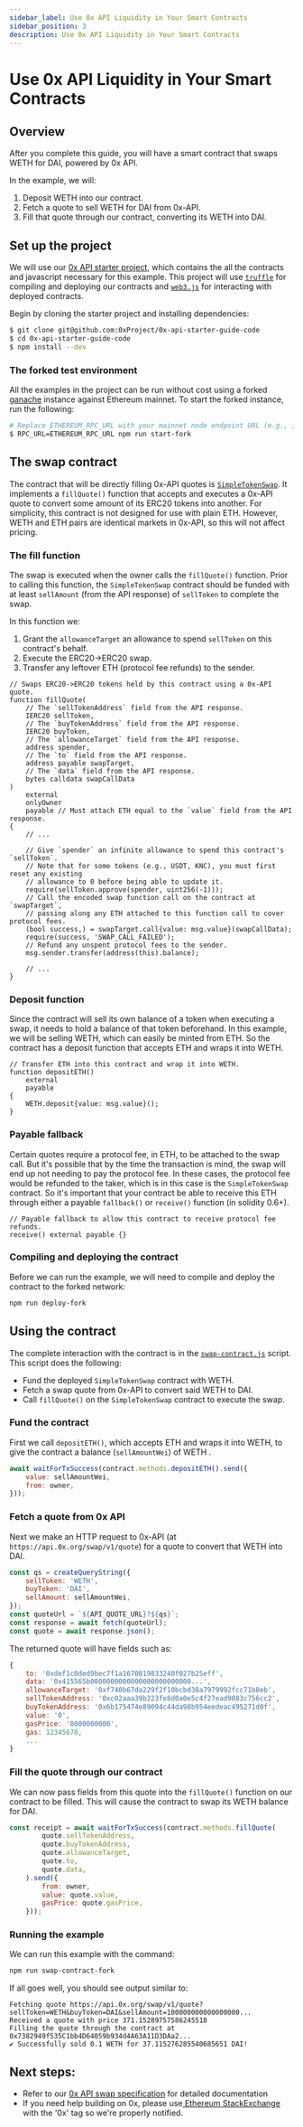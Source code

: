 ```yaml
---
sidebar_label: Use 0x API Liquidity in Your Smart Contracts
sidebar_position: 3
description: Use 0x API Liquidity in Your Smart Contracts
---
```



# Use 0x API Liquidity in Your Smart Contracts

## Overview

After you complete this guide, you will have a smart contract that swaps WETH for DAI, powered by 0x API.

In the example, we will:

1. Deposit WETH into our contract.
2. Fetch a quote to sell WETH for DAI from 0x-API.
3. Fill that quote through our contract, converting its WETH into DAI.

## Set up the project

We will use our [0x API starter project](https://github.com/0xProject/0x-api-starter-guide-code), which contains the all the contracts and javascript necessary for this example. This project will use [`truffle`](https://www.trufflesuite.com/truffle) for compiling and deploying our contracts and [`web3.js`](https://web3js.readthedocs.io/en/v1.3.0/) for interacting with deployed contracts.

Begin by cloning the starter project and installing dependencies:

```bash
$ git clone git@github.com:0xProject/0x-api-starter-guide-code
$ cd 0x-api-starter-guide-code
$ npm install --dev
```

### The forked test environment

All the examples in the project can be run without cost using a forked [ganache](https://github.com/trufflesuite/ganache-cli) instance against Ethereum mainnet. To start the forked instance, run the following:

```bash
# Replace ETHEREUM_RPC_URL with your mainnet node endpoint URL (e.g., infura)
$ RPC_URL=ETHEREUM_RPC_URL npm run start-fork
```

## The swap contract

The contract that will be directly filling 0x-API quotes is [`SimpleTokenSwap`](https://github.com/0xProject/0x-api-starter-guide-code/blob/master/contracts/SimpleTokenSwap.sol). It implements a `fillQuote()` function that accepts and executes a 0x-API quote to convert some amount of its ERC20 tokens into another. For simplicity, this contract is not designed for use with plain ETH. However, WETH and ETH pairs are identical markets in 0x-API, so this will not affect pricing.

### The fill function

The swap is executed when the owner calls the `fillQuote()` function. Prior to calling this function, the `SimpleTokenSwap` contract should be funded with at least `sellAmount` (from the API response) of `sellToken` to complete the swap.

In this function we:

1. Grant the `allowanceTarget` an allowance to spend `sellToken` on this contract's behalf.
2. Execute the ERC20->ERC20 swap.
3. Transfer any leftover ETH (protocol fee refunds) to the sender.

```solidity
// Swaps ERC20->ERC20 tokens held by this contract using a 0x-API quote.
function fillQuote(
    // The `sellTokenAddress` field from the API response.
    IERC20 sellToken,
    // The `buyTokenAddress` field from the API response.
    IERC20 buyToken,
    // The `allowanceTarget` field from the API response.
    address spender,
    // The `to` field from the API response.
    address payable swapTarget,
    // The `data` field from the API response.
    bytes calldata swapCallData
)
    external
    onlyOwner
    payable // Must attach ETH equal to the `value` field from the API response.
{
    // ...

    // Give `spender` an infinite allowance to spend this contract's `sellToken`.
    // Note that for some tokens (e.g., USDT, KNC), you must first reset any existing
    // allowance to 0 before being able to update it.
    require(sellToken.approve(spender, uint256(-1)));
    // Call the encoded swap function call on the contract at `swapTarget`,
    // passing along any ETH attached to this function call to cover protocol fees.
    (bool success,) = swapTarget.call{value: msg.value}(swapCallData);
    require(success, 'SWAP_CALL_FAILED');
    // Refund any unspent protocol fees to the sender.
    msg.sender.transfer(address(this).balance);

    // ...
}
```

### Deposit function

Since the contract will sell its own balance of a token when executing a swap, it needs to hold a balance of that token beforehand. In this example, we will be selling WETH, which can easily be minted from ETH. So the contract has a deposit function that accepts ETH and wraps it into WETH.

```solidity
// Transfer ETH into this contract and wrap it into WETH.
function depositETH()
    external
    payable
{
    WETH.deposit{value: msg.value}();
}
```

### Payable fallback

Certain quotes require a protocol fee, in ETH, to be attached to the swap call. But it's possible that by the time the transaction is mind, the swap will end up not needing to pay the protocol fee. In these cases, the protocol fee would be refunded to the taker, which is in this case is the `SimpleTokenSwap` contract. So it's important that your contract be able to receive this ETH through either a payable `fallback()` or `receive()` function (in solidity 0.6+).

```solidity
// Payable fallback to allow this contract to receive protocol fee refunds.
receive() external payable {}
```

### Compiling and deploying the contract

Before we can run the example, we will need to compile and deploy the contract to the forked network:

```bash
npm run deploy-fork
```

## Using the contract

The complete interaction with the contract is in the [`swap-contract.js`](https://github.com/0xProject/0x-api-starter-guide-code/blob/master/src/swap-contract.js) script. This script does the following:

* Fund the deployed `SimpleTokenSwap` contract with WETH.
* Fetch a swap quote from 0x-API to convert said WETH to DAI.
* Call `fillQuote()` on the `SimpleTokenSwap` contract to execute the swap.

### Fund the contract

First we call `depositETH()`, which accepts ETH and wraps it into WETH, to give the contract a balance (`sellAmountWei`) of WETH .

```js
await waitForTxSuccess(contract.methods.depositETH().send({
    value: sellAmountWei,
    from: owner,
}));
```

### Fetch a quote from 0x API

Next we make an HTTP request to 0x-API (at `https://api.0x.org/swap/v1/quote`) for a quote to convert that WETH into DAI.

```js
const qs = createQueryString({
    sellToken: 'WETH',
    buyToken: 'DAI',
    sellAmount: sellAmountWei,
});
const quoteUrl = `${API_QUOTE_URL}?${qs}`;
const response = await fetch(quoteUrl);
const quote = await response.json();
```

The returned quote will have fields such as:

```js
{
    to: '0xdef1c0ded9bec7f1a1670819833240f027b25eff',
    data: '0x415565b0000000000000000000000000...',
    allowanceTarget: '0xf740b67da229f2f10bcbd38a7979992fcc71b8eb',
    sellTokenAddress: '0xc02aaa39b223fe8d0a0e5c4f27ead9083c756cc2',
    buyTokenAddress: '0x6b175474e89094c44da98b954eedeac495271d0f',
    value: '0',
    gasPrice: '8000000000',
    gas: 12345678,
    ...
}
```

### Fill the quote through our contract

We can now pass fields from this quote into the `fillQuote()` function on our contract to be filled. This will cause the contract to swap its WETH balance for DAI.

```js
const receipt = await waitForTxSuccess(contract.methods.fillQuote(
        quote.sellTokenAddress,
        quote.buyTokenAddress,
        quote.allowanceTarget,
        quote.to,
        quote.data,
    ).send({
        from: owner,
        value: quote.value,
        gasPrice: quote.gasPrice,
    }));
```

### Running the example

We can run this example with the command:

```bash
npm run swap-contract-fork
```

If all goes well, you should see output similar to:

```
Fetching quote https://api.0x.org/swap/v1/quote?sellToken=WETH&buyToken=DAI&sellAmount=100000000000000000...
Received a quote with price 371.15289757586245518
Filling the quote through the contract at 0x7382949f535C1bb4D64059b934d4A63A11D3DAa2...
✔ Successfully sold 0.1 WETH for 37.115276285540685651 DAI!
```

## Next steps:

* Refer to our [0x API swap specification](../../0x-orderbook-api/api-references/) for detailed documentation
* If you need help building on 0x, please use[ Ethereum StackExchange](https://ethereum.stackexchange.com/questions/tagged/0x) with the '0x' tag so we're properly notified.&#x20;